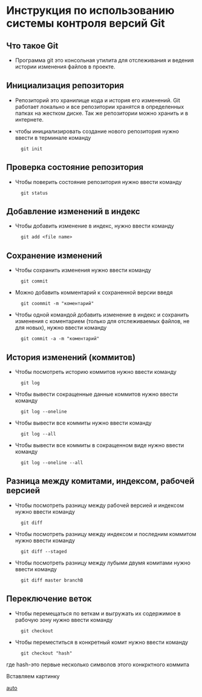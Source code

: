 # **Инструкция по использованию системы контроля версий Git**

## Что такое Git

* Программа git это консольная утилита для отслеживания и ведения истории изменения файлов в проекте. 

## Инициализация репозитория

* Репозиторий это хранилище кода и история его изменений. Git работает локально и все репозитории хранятся в определенных папках на жестком диске. Так же репозитории можно хранить и в интернете. 

* чтобы инициализировать создание нового репозитория нужно ввести в терминале команду 

        git init

## Проверка состояние репозитория 
* Чтобы поверить состояние репозитория нужно ввести команду 

        git status

## Добавление изменений в индекс
* Чтобы добавить изменение в индекс, нужно ввести команду 

        git add <file name>

## Сохранение изменений

* Чтобы сохранить изменения нужно ввести команду 

        git commit

* Можно добавить комментарий к сохраненной версии введя 

        git coommit -m "коментарий"

* Чтобы одной командой добавить изменение в индекс и сохранить изменения с коментарием (только для отслеживаемых файлов, не для новых), нужно ввести команду 

        git commit -a -m "коментарий"

## История изменений (коммитов) 

* Чтобы посмотреть историю коммитов нужно ввести команду

        git log

* Чтобы вывести сокращенные данные коммитов нужно ввести команду

        git log --oneline

* Чтобы вывести все коммиты нужно ввести команду 

        git log --all

* Чтобы вывести все коммиты в сокращенном виде нужно ввести команду

        git log --oneline --all

## Разница между комитами, индексом, рабочей версией

* Чтобы посмотреть разницу между рабочей версией и индексом нужно ввести команду

        git diff

* Чтобы посмотреть разницу между индексом и последним коммитом нужно ввести команду 

        git diff --staged

* Чтобы посмотреть разницу между лубыми двумя комитами нужно ввести команду 

        git diff master branchB

## Переключение веток

* Чтобы перемещаться по веткам и выгружать их содержимое в рабочую зону нужно ввести команду 

        git checkout

* Чтобы переместиться в конкретный комит нужно ввести команду

        git checkout "hash"

где hash-это первые несколько символов этого конкрктного коммита

Вставляем картинку

[auto](auto.jpg) 










